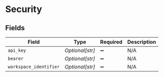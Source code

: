 # Security


## Fields

| Field                  | Type                   | Required               | Description            |
| ---------------------- | ---------------------- | ---------------------- | ---------------------- |
| `api_key`              | *Optional[str]*        | :heavy_minus_sign:     | N/A                    |
| `bearer`               | *Optional[str]*        | :heavy_minus_sign:     | N/A                    |
| `workspace_identifier` | *Optional[str]*        | :heavy_minus_sign:     | N/A                    |